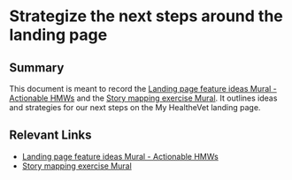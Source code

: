 # Strategize the next steps around the landing page

## Summary

This document is meant to record the [Landing page feature ideas Mural - Actionable HMWs](https://app.mural.co/t/departmentofveteransaffairs9999/m/departmentofveteransaffairs9999/1710953657694/ddfcad42ffa0af5e22ebeee9db17867436513217?sender=u24af215c7d9bf806b8545488) and the [Story mapping exercise Mural](https://app.mural.co/t/departmentofveteransaffairs9999/m/departmentofveteransaffairs9999/1717089151048/931c1950a57f2e6c5a7bb3f826dc729950bbb966?sender=u24af215c7d9bf806b8545488). It outlines ideas and strategies for our next steps on the My HealtheVet landing page.

## Relevant Links

- [Landing page feature ideas Mural - Actionable HMWs](https://app.mural.co/t/departmentofveteransaffairs9999/m/departmentofveteransaffairs9999/1710953657694/ddfcad42ffa0af5e22ebeee9db17867436513217?sender=u24af215c7d9bf806b8545488)
- [Story mapping exercise Mural](https://app.mural.co/t/departmentofveteransaffairs9999/m/departmentofveteransaffairs9999/1717089151048/931c1950a57f2e6c5a7bb3f826dc729950bbb966?sender=u24af215c7d9bf806b8545488)
